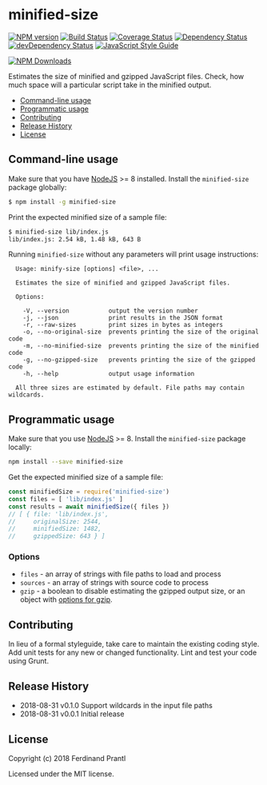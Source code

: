 # minified-size
[![NPM version](https://badge.fury.io/js/minified-size.png)](http://badge.fury.io/js/minified-size)
[![Build Status](https://travis-ci.org/prantlf/minified-size.png)](https://travis-ci.org/prantlf/minified-size)
[![Coverage Status](https://coveralls.io/repos/github/prantlf/minified-size/badge.svg?branch=master)](https://coveralls.io/github/prantlf/minified-size?branch=master)
[![Dependency Status](https://david-dm.org/prantlf/minified-size.svg)](https://david-dm.org/prantlf/minified-size)
[![devDependency Status](https://david-dm.org/prantlf/minified-size/dev-status.svg)](https://david-dm.org/prantlf/minified-size#info=devDependencies)
[![JavaScript Style Guide](https://img.shields.io/badge/code_style-standard-brightgreen.svg)](https://standardjs.com)

[![NPM Downloads](https://nodei.co/npm/minified-size.png?downloads=true&stars=true)](https://www.npmjs.com/package/minified-size)

Estimates the size of minified and gzipped JavaScript files. Check, how much space will a particular script take in the minified output.

- [Command-line usage](#command-line-usage)
- [Programmatic usage](#programmatic-usage)
- [Contributing](#programmatic-usage)
- [Release History](#release-history)
- [License](#license)

## Command-line usage

Make sure that you have [NodeJS] >= 8 installed. Install the `minified-size` package globally:

```bash
$ npm install -g minified-size
```

Print the expected minified size of a sample file:

```bash
$ minified-size lib/index.js
lib/index.js: 2.54 kB, 1.48 kB, 643 B
```

Running `minified-size` without any parameters will print usage instructions:

```text
  Usage: minify-size [options] <file>, ...

  Estimates the size of minified and gzipped JavaScript files.

  Options:

    -V, --version           output the version number
    -j, --json              print results in the JSON format
    -r, --raw-sizes         print sizes in bytes as integers
    -o, --no-original-size  prevents printing the size of the original code
    -m, --no-minified-size  prevents printing the size of the minified code
    -g, --no-gzipped-size   prevents printing the size of the gzipped code
    -h, --help              output usage information

  All three sizes are estimated by default. File paths may contain wildcards.
```

## Programmatic usage

Make sure that you use [NodeJS] >= 8. Install the `minified-size` package locally:

```bash
npm install --save minified-size
```

Get the expected minified size of a sample file:

```javascript
const minifiedSize = require('minified-size')
const files = [ 'lib/index.js' ]
const results = await minifiedSize({ files })
// [ { file: 'lib/index.js',
//     originalSize: 2544,
//     minifiedSize: 1482,
//     gzippedSize: 643 } ]
```

### Options

* `files` - an array of strings with file paths to load and process
* `sources` - an array of strings with source code to process
* `gzip` - a boolean to disable estimating the gzipped output size, or an object with [options for gzip].

## Contributing

In lieu of a formal styleguide, take care to maintain the existing coding style.  Add unit tests for any new or changed functionality. Lint and test your code using Grunt.

## Release History

* 2018-08-31   v0.1.0   Support wildcards in the input file paths
* 2018-08-31   v0.0.1   Initial release

## License

Copyright (c) 2018 Ferdinand Prantl

Licensed under the MIT license.

[NodeJS]: http://nodejs.org/
[options for gzip]: https://nodejs.org/docs/latest-v8.x/api/zlib.html#zlib_class_options
